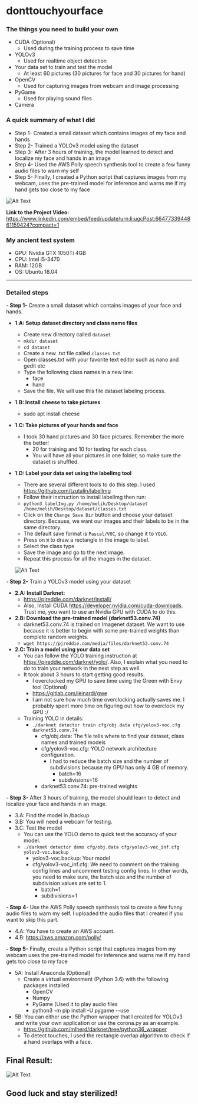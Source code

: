 # donttouchyourface

### The things you need to build your own

  - CUDA (Optional)
    - Used during the training process to save time
  - YOLOv3 
    - Used for realtime object detection
  - Your data set to train and test the model
    - At least 60 pictures (30 pictures for face and 30 pictures for hand)
  - OpenCV 
    - Used for capturing images from webcam and image processing
  - PyGame
    - Used for playing sound files 
  - Camera

### A quick summary of what I did

- Step 1- Created a small dataset which contains images of my face and hands
- Step 2- Trained a YOLOv3 model using the dataset
- Step 3- After 3 hours of training, the model learned to detect and localize my face and hands in an image
- Step 4- Used the AWS Polly speech synthesis tool to create a few funny audio files to warn my self
- Step 5- Finally, I created a Python script that captures images from my webcam, uses the pre-trained model for inference and warns me if my hand gets too close to my face

![Alt Text](face.png)

**Link to the Project Video:** https://www.linkedin.com/embed/feed/update/urn:li:ugcPost:6647733944861159424?compact=1

### My ancient test system
- GPU: Nvidia GTX 1050Ti 4GB
- CPU: Intel i5-3470
- RAM: 12GB
- OS: Ubuntu 18.04

---

### Detailed steps

**- Step 1-** Create a small dataset which contains images of your face and hands.
   - **1.A: Setup dataset directory and class name files**
     - Create new directory called ```dataset```
     - ```mkdir dataset```
     - ```cd dataset```
     - Create a new .txt file called ```classes.txt```
     - Open classes.txt with your favorite text editor such as nano and gedit etc
     - Type the following class names in a new line:
        - face
        - hand
      - Save the file. We will use this file dataset labeling process.
  - **1.B: Install cheese to take pictures**
    - sudo apt install cheese
  - **1.C: Take pictures of your hands and face**
    - I took 30 hand pictures and 30 face pictures. Remember the more the better!
      - 20 for training and 10 for testing for each class.
      - You will have all your pictures in one folder, so make sure the dataset is shuffled.
  - **1.D: Label your data set using the labelImg tool**
    - There are several different tools to do this step. I used https://github.com/tzutalin/labelImg
    - Follow their instruction to install labelImg then run:
    - ```python3 labelImg.py /home/melih/Desktop/dataset /home/melih/Desktop/dataset/classes.txt```
    - Click on the ```Change Save Dir``` button and choose your dataset directory. Because, we want our images and their labels to be in the same directory.
    - The default save format is ``Pascal/VOC``, so change it to ``YOLO``.
    - Press on ```W``` to draw a rectangle in the image to label.
    - Select the class type
    - Save the image and go to the next image.
    - Repeat this process for all the images in the dataset.

    ![Alt Text](label_data.gif)

**- Step 2-** Train a YOLOv3 model using your dataset
  - **2.A: Install Darknet:**
    - https://pjreddie.com/darknet/install/
    - Also, Install CUDA https://developer.nvidia.com/cuda-downloads. Trust me, you want to use an Nvidia GPU with CUDA to do this.
  - **2.B: Download the pre-trained model (darknet53.conv.74)**
    - darknet53.conv.74 is trained on Imagenet dataset. We want to use because it is better to begin with some pre-trained weights than complete random weights.
    - ```wget https://pjreddie.com/media/files/darknet53.conv.74```
  - **2.C: Train a model using your data set**
    - You can follow the YOLO training instruction at https://pjreddie.com/darknet/yolo/. Also, I explain what you need to do to train your network in the next step as well.
    - It took about 3 hours to start getting good results.
      - I overclocked my GPU to save time using the Green with Envy tool (Optional)
       - https://gitlab.com/leinardi/gwe
       - I am not sure how much time overclocking actually saves me. I probably spent more time on figuring out how to overclock my GPU :/
    - Training YOLO in details:
      - ```./darknet detector train cfg/obj.data cfg/yolov3-voc.cfg darknet53.conv.74```
        - cfg/obj.data: The file tells where to find your dataset, class names and trained models
        - cfg/yolov3-voc.cfg: YOLO network architecture configuration. 
          - I had to reduce the batch size and the number of subdivisions because my GPU has only 4 GB of memory.
            - batch=16
            - subdivisions=16
        - darknet53.conv.74: pre-trained weights
        
**- Step 3-** After 3 hours of training, the model should learn to detect and localize your face and hands in an image.
  - 3.A: Find the model in /backup
  - 3.B: You will need a webcam for testing.
  - 3.C: Test the model
    - You can use the YOLO demo to quick test the accuracy of your model.
    - ```./darknet detector demo cfg/obj.data cfg/yolov3-voc_inf.cfg yolov3-voc.backup```
      - yolov3-voc.backup: Your model
      - cfg/yolov3-voc_inf.cfg: We need to comment on the training config lines and uncomment testing config lines. In other words, you need to make sure, the batch size and the number of subdivision values are set to 1.
        - batch=1
        - subdivisions=1

**- Step 4-** Use the AWS Polly speech synthesis tool to create a few funny audio files to warn my self. I uploaded the audio files that I created if you want to skip this part.
  - 4.A: You have to create an AWS account.
  - 4.B: https://aws.amazon.com/polly/

**- Step 5-** Finally, create a Python script that captures images from my webcam uses the pre-trained model for inference and warns me if my hand gets too close to my face
  - 5A: Install Anaconda (Optional)
    - Create a virtual environment (Python 3.6) with the following packages installed
      - OpenCV
      - Numpy
      - PyGame (Used it to play audio files
      - python3 -m pip install -U pygame --use
  - 5B: You can either use the Python wrapper that I created for YOLOv3 and write your own application or use the corona.py as an example.
      -  https://github.com/mlherd/darknet/tree/python36_wrapper
      - To detect touches, I used the rectangle overlap algorithm to check if a hand overlaps with a face.
      
## Final Result:

  ![Alt Text](final.gif)
        
## Good luck and stay sterilized!
